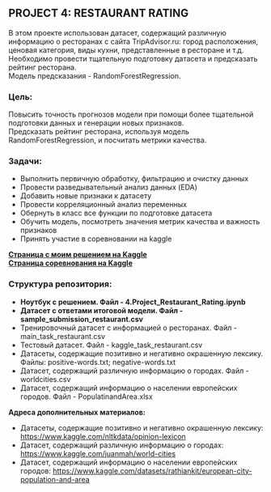 ## PROJECT 4: RESTAURANT RATING 
В этом проекте использован датасет, содержащий различную информацию о ресторанах с сайта TripAdvisor.ru: город расположения, ценовая категория, виды кухни, представленные в ресторане и т.д.    
Необходимо провести тщательную подготовку датасета и предсказать рейтинг ресторана.    
Модель предсказания - RandomForestRegression.

### Цель:
Повысить точность прогнозов модели при помощи более тщательной подготовки данных и генерации новых признаков.   
Предсказать рейтинг ресторана, используя модель RandomForestRegression, и посчитать метрики качества.

### Задачи:
- Выполнить первичную обработку, фильтрацию и очистку данных  
- Провести разведывательный анализ данных (EDA)
- Добавить новые признаки к датасету
- Провести корреляционный анализ переменных  
- Обернуть в класс все функции по подготовке датасета 
- Обучить модель, посмотреть значения метрик качества и важность признаков   
- Принять участие в соревновании на kaggle

<a href="https://www.kaggle.com/angelikasung/competitions">**Страница с моим решением на Kaggle**</a>     
<a href="https://www.kaggle.com/competitions/sf-dst-restaurant-rating/overview">**Страница соревнования на Kaggle**</a> 

### Структура репозитория:  
- **Ноутбук с решением. Файл - 4.Project_Restaurant_Rating.ipynb**  
- **Датасет с ответами итоговой модели. Файл - sample_submission_restaurant.csv**  
- Тренировочный датасет с информацией о ресторанах. Файл - main_task_restaurant.csv  
- Тестовый датасет. Файл - kaggle_task_restaurant.csv    
- Датасеты, содержащие позитивно и негативно окрашенную лексику. Файлы: positive-words.txt; negative-words.txt    
- Датасет, содержащий различную информацию о городах. Файл - worldcities.csv  
- Датасет, содержащий информацию о населении европейских городов. Файл - PopulatinandArea.xlsx   

**Адреса дополнительных материалов:**  
- Датасеты, содержащие позитивно и негативно окрашенную лексику: https://www.kaggle.com/nltkdata/opinion-lexicon  
- Датасет, содержащий различную информацию о городах: https://www.kaggle.com/juanmah/world-cities  
- Датасет, содержащий информацию о населении европейских городов: https://www.kaggle.com/datasets/rathiankit/european-city-population-and-area
